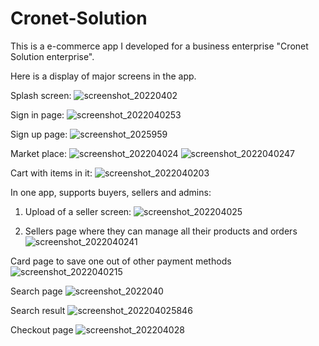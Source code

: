 # Cronet-Solution
This is a e-commerce app I developed for a business enterprise "Cronet Solution enterprise".

Here is a display of major screens in the app.

Splash screen:
![screenshot_20220402](https://user-images.githubusercontent.com/66129851/161395199-c6359e88-5d44-492e-9d44-5aa7407a8c9e.png)

Sign in page:
![screenshot_2022040253](https://user-images.githubusercontent.com/66129851/161395292-c247112f-b7f1-4a3b-a657-7d98dfcca8b1.png)




Sign up page:
![screenshot_2025959](https://user-images.githubusercontent.com/66129851/161395318-78c91d71-44b4-474b-a425-04561ffdcfa1.png)





Market place:
![screenshot_202204024](https://user-images.githubusercontent.com/66129851/161395260-195f91f0-20ae-435a-a7b6-7a3dfafeab5a.png)
![screenshot_2022040247](https://user-images.githubusercontent.com/66129851/161395282-824f8bd3-c5c0-4b8d-bbda-2b581d8f1629.png)


Cart with items in it:
![screenshot_2022040203](https://user-images.githubusercontent.com/66129851/161395327-7fb5c8c5-0a18-462e-83ef-19f346fa9f75.png)

In one app, supports buyers, sellers and admins:
1. Upload of a seller screen:
![screenshot_202204025](https://user-images.githubusercontent.com/66129851/161395346-542a4ce9-3f0c-4e17-b20b-8f0d43117a81.png)

2. Sellers page where they can manage all their products and orders
![screenshot_2022040241](https://user-images.githubusercontent.com/66129851/161395377-72739e62-0735-44f6-a337-fd2d569754a4.png)

Card page to save one out of other payment methods
![screenshot_2022040215](https://user-images.githubusercontent.com/66129851/161395416-60a2d918-402e-4d0b-808d-71b059373b78.png)

Search page
![screenshot_2022040](https://user-images.githubusercontent.com/66129851/161395444-cf882a1f-e0a2-4f6a-b331-4235f1116cd4.png)

Search result
![screenshot_202204025846](https://user-images.githubusercontent.com/66129851/161395636-6b0d303e-abce-43b6-9e5f-7002d8ac0f64.png)

Checkout page
![screenshot_202204028](https://user-images.githubusercontent.com/66129851/161395640-02961b25-ead7-4601-a287-dd9a50a18ce1.png)


